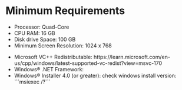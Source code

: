 # Minimum Requirements
<ul>
  <li> Processor: Quad-Core</li>  
  <li>CPU RAM: 16 GB</li>  
  <li>Disk drive Space: 100 GB</li>  
  <li>Minimum Screen Resolution: 1024 x 768</li>  
</ul>

<ul>
  <li>Microsoft VC++ Redistributable: https://learn.microsoft.com/en-us/cpp/windows/latest-supported-vc-redist?view=msvc-170 </li>
  <li>Windows® .NET Framework: </li>
  <li>Windows® Installer 4.0 (or greater): check windows install version: ```msiexec /?```</li>
</ul>
